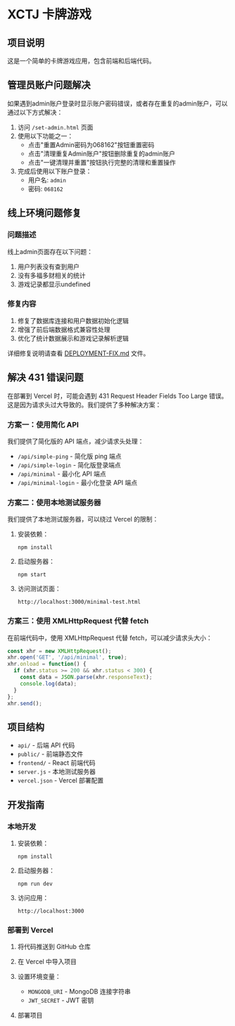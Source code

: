 # XCTJ 卡牌游戏

## 项目说明

这是一个简单的卡牌游戏应用，包含前端和后端代码。

## 管理员账户问题解决

如果遇到admin账户登录时显示账户密码错误，或者存在重复的admin账户，可以通过以下方式解决：

1. 访问 `/set-admin.html` 页面
2. 使用以下功能之一：
   - 点击"重置Admin密码为068162"按钮重置密码
   - 点击"清理重复Admin账户"按钮删除重复的admin账户
   - 点击"一键清理并重置"按钮执行完整的清理和重置操作
3. 完成后使用以下账户登录：
   - 用户名: `admin`
   - 密码: `068162`

## 线上环境问题修复

### 问题描述
线上admin页面存在以下问题：
1. 用户列表没有查到用户
2. 没有多福多财相关的统计
3. 游戏记录都显示undefined

### 修复内容
1. 修复了数据库连接和用户数据初始化逻辑
2. 增强了前后端数据格式兼容性处理
3. 优化了统计数据展示和游戏记录解析逻辑

详细修复说明请查看 [DEPLOYMENT-FIX.md](DEPLOYMENT-FIX.md) 文件。

## 解决 431 错误问题

在部署到 Vercel 时，可能会遇到 431 Request Header Fields Too Large 错误。这是因为请求头过大导致的。我们提供了多种解决方案：

### 方案一：使用简化 API

我们提供了简化版的 API 端点，减少请求头处理：

- `/api/simple-ping` - 简化版 ping 端点
- `/api/simple-login` - 简化版登录端点
- `/api/minimal` - 最小化 API 端点
- `/api/minimal-login` - 最小化登录 API 端点

### 方案二：使用本地测试服务器

我们提供了本地测试服务器，可以绕过 Vercel 的限制：

1. 安装依赖：
   ```
   npm install
   ```

2. 启动服务器：
   ```
   npm start
   ```

3. 访问测试页面：
   ```
   http://localhost:3000/minimal-test.html
   ```

### 方案三：使用 XMLHttpRequest 代替 fetch

在前端代码中，使用 XMLHttpRequest 代替 fetch，可以减少请求头大小：

```javascript
const xhr = new XMLHttpRequest();
xhr.open('GET', '/api/minimal', true);
xhr.onload = function() {
  if (xhr.status >= 200 && xhr.status < 300) {
    const data = JSON.parse(xhr.responseText);
    console.log(data);
  }
};
xhr.send();
```

## 项目结构

- `api/` - 后端 API 代码
- `public/` - 前端静态文件
- `frontend/` - React 前端代码
- `server.js` - 本地测试服务器
- `vercel.json` - Vercel 部署配置

## 开发指南

### 本地开发

1. 安装依赖：
   ```
   npm install
   ```

2. 启动服务器：
   ```
   npm run dev
   ```

3. 访问应用：
   ```
   http://localhost:3000
   ```

### 部署到 Vercel

1. 将代码推送到 GitHub 仓库

2. 在 Vercel 中导入项目

3. 设置环境变量：
   - `MONGODB_URI` - MongoDB 连接字符串
   - `JWT_SECRET` - JWT 密钥

4. 部署项目
